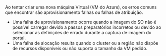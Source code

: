 Ao tentar criar uma nova máquina Virtual (VM do Azure), os erros comuns que encontrar são aprovisionamento falhas ou falhas de atribuição.

* Uma falha de aprovisionamento ocorre quando a imagem do SO não é possível carregar devido a passos preparatórios incorretos ou devido ao selecionar as definições de errado durante a captura de imagem do portal.
* Uma falha de alocação resulta quando o cluster ou a região não dispõe de recursos disponíveis ou não suporta o tamanho da VM pedido.

